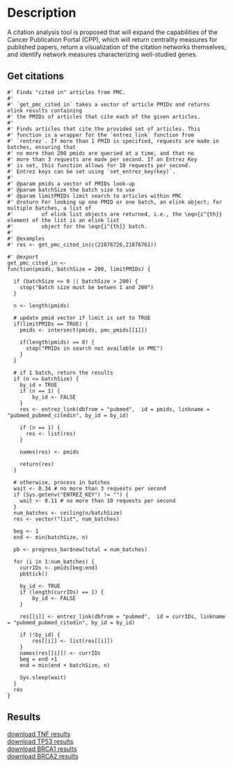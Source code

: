 # Description

A citation analysis tool is proposed that will expand the capabilities of the Cancer Publication Portal (CPP), which will return centrality measures for published papers, return a visualization of the citation networks themselves, and identify network measures characterizing well-studied genes.

## **Get citations**
    #' Finds "cited in" articles from PMC.
    #'
    #' `get_pmc_cited_in` takes a vector of article PMIDs and returns elink results containing
    #' the PMIDs of articles that cite each of the given articles.
    #'
    #' Finds articles that cite the provided set of articles. This
    #' function is a wrapper for the `entrez_link` function from
    #' `rentrez`. If more than 1 PMID is specified, requests are made in batches, ensuring that
    #' no more than 200 pmids are queried at a time, and that no
    #' more than 3 requests are made per second. If an Entrez Key
    #' is set, this function allows for 10 requests per second.
    #' Entrez keys can be set using `set_entrez_key(key)`.
    #' 
    #' @param pmids a vector of PMIDs look-up 
    #' @param batchSize the batch size to use
    #' @param limitPMIDs limit search to articles within PMC
    #' @return For looking up one PMID or one batch, an elink object; for multiple batches, a list of 
    #'         of elink list objects are returned, i.e., the \eqn{i^{th}} element of the list is an elink list 
    #'         object for the \eqn{i^{th}} batch.
    #'
    #' @examples
    #' res <- get_pmc_cited_in(c(21876726,21876761))

    #' @export
    get_pmc_cited_in <-
    function(pmids, batchSize = 200, limitPMIDs) {
  
      if (batchSize <= 0 || batchSize > 200) {
        stop("Batch size must be betwen 1 and 200")
      } 
  
      n <- length(pmids)

      # update pmid vector if limit is set to TRUE
      if(limitPMIDs == TRUE) {
        pmids <- intersect(pmids, pmc_pmids[[1]])
    
        if(length(pmids) == 0) {
          stop("PMIDs in search not available in PMC")
        }
      }
    
      # if 1 batch, return the results
      if (n <= batchSize) {
        by_id = TRUE
        if (n == 1) {
            by_id <- FALSE
        }
        res <- entrez_link(dbfrom = "pubmed",  id = pmids, linkname = "pubmed_pubmed_citedin", by_id = by_id)
    
        if (n == 1) {
          res <- list(res)
        }
  
        names(res) <- pmids
    
        return(res)
      } 

      # otherwise, process in batches
      wait <- 0.34 # no more than 3 requests per second
      if (Sys.getenv("ENTREZ_KEY") != "") {
        wait <- 0.11 # no more than 10 requests per second
      }
      num_batches <- ceiling(n/batchSize)
      res <- vector("list", num_batches)
  
      beg <- 1
      end <- min(batchSize, n)
  
      pb <- progress_bar$new(total = num_batches)
  
      for (i in 1:num_batches) {
        currIDs <- pmids[beg:end]
        pb$tick()

        by_id <- TRUE
        if (length(currIDs) == 1) {
            by_id <- FALSE
        }

        res[[i]] <- entrez_link(dbfrom = "pubmed",  id = currIDs, linkname = "pubmed_pubmed_citedin", by_id = by_id)
    
        if (!by_id) {
            res[[i]] <- list(res[[i]])
        }
        names(res[[i]]) <- currIDs
        beg = end +1
        end = min(end + batchSize, n)
    
        Sys.sleep(wait)
      }
      res
    }

## Results
[download TNF results](https://github.com/anaxisa/anaxisa.github.io/blob/master/TNFRES.csv) </br>
[download TP53 results](https://github.com/anaxisa/anaxisa.github.io/blob/master/TP53RES.csv) </br>
[download BRCA1 results](https://github.com/anaxisa/anaxisa.github.io/blob/master/brca1RES.csv) </br>
[download BRCA2 results](https://github.com/anaxisa/anaxisa.github.io/blob/master/brca2RES.csv)

